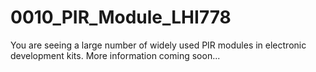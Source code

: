 # 0010_PIR_Module_LHI778

You are seeing a large number of widely used PIR modules in electronic development kits. More information coming soon...
